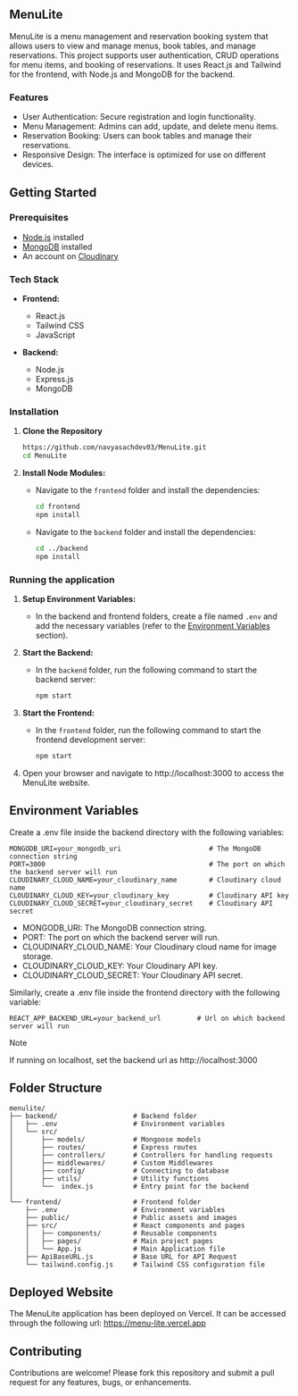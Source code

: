 ## MenuLite

MenuLite is a menu management and reservation booking system that allows users to view and manage menus, book tables, and manage reservations. This project supports user authentication, CRUD operations for menu items, and booking of reservations. It uses React.js and Tailwind for the frontend, with Node.js and MongoDB for the backend.

### Features

- User Authentication: Secure registration and login functionality.
- Menu Management: Admins can add, update, and delete menu items.
- Reservation Booking: Users can book tables and manage their reservations.
- Responsive Design: The interface is optimized for use on different devices.

## Getting Started

### Prerequisites

- [Node.js](https://nodejs.org/en/download) installed
- [MongoDB](https://www.mongodb.com/try/download) installed 
- An account on [Cloudinary](https://cloudinary.com)

### Tech Stack

- **Frontend:**
  - React.js
  - Tailwind CSS
  - JavaScript

- **Backend:**
  - Node.js
  - Express.js
  - MongoDB

### Installation

1. **Clone the Repository**

   ```bash
   https://github.com/navyasachdev03/MenuLite.git
   cd MenuLite
   ```

2. **Install Node Modules:**
    - Navigate to the `frontend` folder and install the dependencies:
      ```sh
      cd frontend
      npm install
      ```
    - Navigate to the `backend` folder and install the dependencies:
      ```sh
      cd ../backend
      npm install
      ```


### Running the application

1. **Setup Environment Variables:**
    - In the backend and frontend folders, create a file named `.env` and add the necessary variables (refer to the [Environment Variables](#environment-variables) section).

2. **Start the Backend:**
    - In the `backend` folder, run the following command to start the backend server:
      ```sh
      npm start
      ```

3. **Start the Frontend:**
    - In the `frontend` folder, run the following command to start the frontend development server:
      ```sh
      npm start
      ```

4. Open your browser and navigate to http://localhost:3000 to access the MenuLite website.

## Environment Variables

Create a .env file inside the backend directory with the following variables:

```plaintext
MONGODB_URI=your_mongodb_uri                      # The MongoDB connection string
PORT=3000                                         # The port on which the backend server will run
CLOUDINARY_CLOUD_NAME=your_cloudinary_name        # Cloudinary cloud name
CLOUDINARY_CLOUD_KEY=your_cloudinary_key          # Cloudinary API key
CLOUDINARY_CLOUD_SECRET=your_cloudinary_secret    # Cloudinary API secret
```

- MONGODB_URI: The MongoDB connection string.
- PORT: The port on which the backend server will run.
- CLOUDINARY_CLOUD_NAME: Your Cloudinary cloud name for image storage.
- CLOUDINARY_CLOUD_KEY: Your Cloudinary API key.
- CLOUDINARY_CLOUD_SECRET: Your Cloudinary API secret.

Similarly, create a .env file inside the frontend directory with the following variable:

```plaintext
REACT_APP_BACKEND_URL=your_backend_url         # Url on which backend server will run
```

> [!NOTE]
> If running on localhost, set the backend url as http://localhost:3000

## Folder Structure

```plaintext
menulite/
├── backend/                   # Backend folder
│   ├── .env                   # Environment variables
│   └── src/
│       ├── models/            # Mongoose models
│       ├── routes/            # Express routes
│       ├── controllers/       # Controllers for handling requests
│       ├── middlewares/       # Custom Middlewares
│       ├── config/            # Connecting to database
│       ├── utils/             # Utility functions
│       └──  index.js          # Entry point for the backend
│
└── frontend/                  # Frontend folder
    ├── .env                   # Environment variables
    ├── public/                # Public assets and images
    ├── src/                   # React components and pages
    │   ├── components/        # Reusable components
    │   ├── pages/             # Main project pages
    │   └── App.js             # Main Application file 
    ├── ApiBaseURL.js          # Base URL for API Request           
    └── tailwind.config.js     # Tailwind CSS configuration file
```

## Deployed Website

The MenuLite application has been deployed on Vercel. It can be accessed through the following url: https://menu-lite.vercel.app

## Contributing

Contributions are welcome! Please fork this repository and submit a pull request for any features, bugs, or enhancements.